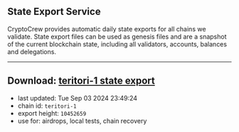 ## State Export Service
CryptoCrew provides automatic daily state exports for all chains we validate. State export files can be used as genesis files and are a snapshot of the current blockchain state, including all validators, accounts, balances and delegations.

---
**Download: [teritori-1 state export](https://dl-eu2.ccvalidators.com/SERVICE/teritori/teritori-1_export_10452659.json)**
---

- last updated: Tue Sep 03 2024 23:49:24
- chain id: `teritori-1`
- export height: `10452659`
- use for: airdrops, local tests, chain recovery
